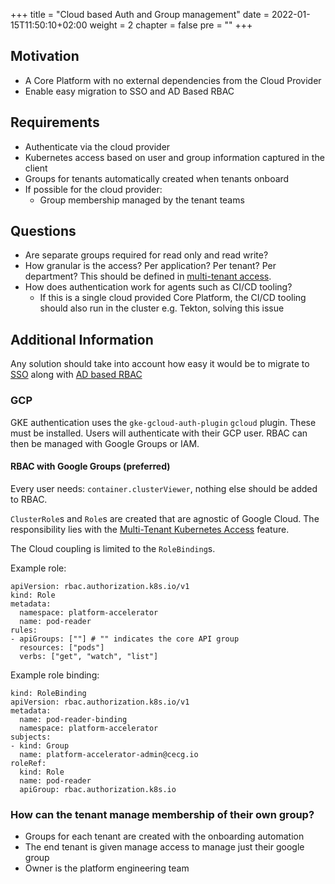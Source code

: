 +++
title = "Cloud based Auth and Group management"
date = 2022-01-15T11:50:10+02:00
weight = 2
chapter = false
pre = "<b></b>"
+++

## Motivation

* A Core Platform with no external dependencies from the Cloud Provider
* Enable easy migration to SSO and AD Based RBAC 

## Requirements

* Authenticate via the cloud provider 
* Kubernetes access based on user and group information captured in the client 
* Groups for tenants automatically created when tenants onboard
* If possible for the cloud provider:
  * Group membership managed by the tenant teams 

## Questions

* Are separate groups required for read only and read write?
* How granular is the access? Per application? Per tenant? Per department? This should be defined in [multi-tenant access](./feature-tenant-kubernetes-access).
* How does authentication work for agents such as CI/CD tooling?
  * If this is a single cloud provided Core Platform, the CI/CD tooling should also run in the cluster e.g. Tekton, solving this issue 


## Additional Information

Any solution should take into account how easy it would be to migrate to [SSO](../../connected-kubernetes/feature-sso-integration) along with [AD based RBAC](../feature-corporate-ad-based-rbac)

### GCP

GKE authentication uses the `gke-gcloud-auth-plugin` `gcloud` plugin. These must be installed.
Users will authenticate with their GCP user.
RBAC can then be managed with Google Groups or IAM.

#### RBAC with Google Groups (preferred)

Every user needs: `container.clusterViewer`, nothing else should be added to RBAC.

`ClusterRole`s and `Role`s are created that are agnostic of Google Cloud.
The responsibility lies with the [Multi-Tenant Kubernetes Access](./feature-tenant-kubernetes-access) feature.

The Cloud coupling is limited to the `RoleBinding`s.

Example role:

```
apiVersion: rbac.authorization.k8s.io/v1
kind: Role
metadata:
  namespace: platform-accelerator 
  name: pod-reader
rules:
- apiGroups: [""] # "" indicates the core API group
  resources: ["pods"]
  verbs: ["get", "watch", "list"]
```

Example role binding:


```
kind: RoleBinding
apiVersion: rbac.authorization.k8s.io/v1
metadata:
  name: pod-reader-binding
  namespace: platform-accelerator 
subjects:
- kind: Group
  name: platform-accelerator-admin@cecg.io 
roleRef:
  kind: Role
  name: pod-reader
  apiGroup: rbac.authorization.k8s.io
```

### How can the tenant manage membership of their own group?

- Groups for each tenant are created with the onboarding automation
- The end tenant is given manage access to manage just their google group 
- Owner is the platform engineering team 